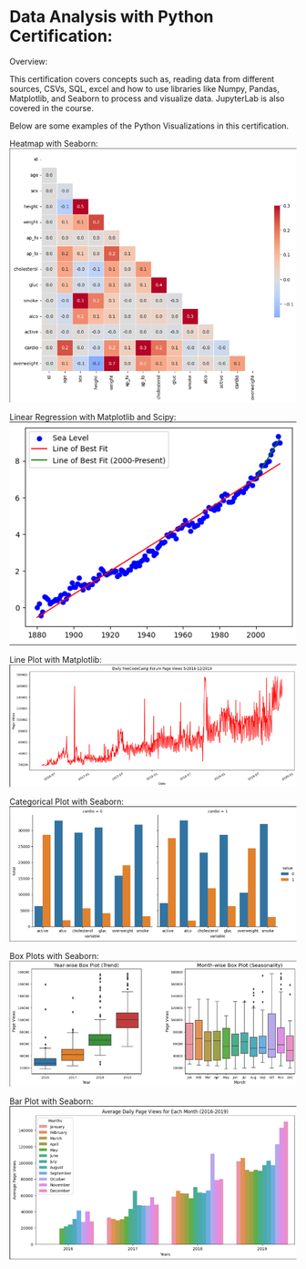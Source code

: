 # Data Analysis with Python Certification:

Overview:

 This certification covers concepts such as, reading data from different sources, CSVs, SQL, excel and how to use libraries like Numpy, Pandas, Matplotlib, and Seaborn to process and visualize data. JupyterLab is also covered in the course.

Below are some examples of the Python Visualizations in this certification.

Heatmap with Seaborn:
![Image 1](Project_Pics/Project_3_HeatMap.png)

Linear Regression with Matplotlib and Scipy:
![Image 6](Project_Pics/Project_5_Linear_Regression.png)

Line Plot with Matplotlib:
![Image 2](Project_Pics/Project_4_Line_Plot.png)

Categorical Plot with Seaborn:
![Image 3](Project_Pics/Project_3_CategoricalPlot.png)

Box Plots with Seaborn:
![Image 4](Project_Pics/Project_4_Box_Plot.png)

Bar Plot with Seaborn:
![Image 5](Project_Pics/Project_4_Bar_Plot.png)





